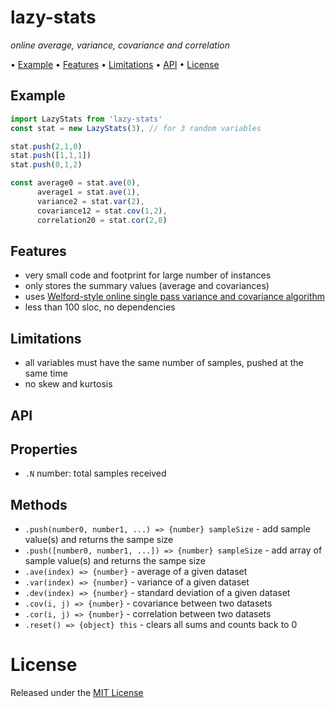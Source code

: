<!-- markdownlint-disable MD036 MD041 -->

# lazy-stats

*online average, variance, covariance and correlation*

• [Example](#example) • [Features](#features) • [Limitations](#limitations) • [API](#api) • [License](#license)

## Example

```javascript
import LazyStats from 'lazy-stats'
const stat = new LazyStats(3), // for 3 random variables

stat.push(2,1,0)
stat.push([1,1,1])
stat.push(0,1,2)

const average0 = stat.ave(0),
      average1 = stat.ave(1),
      variance2 = stat.var(2),
      covariance12 = stat.cov(1,2),
      correlation20 = stat.cor(2,0)
```

## Features

* very small code and footprint for large number of instances
* only stores the summary values (average and covariances)
* uses [Welford-style online single pass variance and covariance algorithm](https://en.wikipedia.org/wiki/Algorithms_for_calculating_variance)
* less than 100 sloc, no dependencies

## Limitations

* all variables must have the same number of samples, pushed at the same time
* no skew and kurtosis

## API

## Properties

* `.N` number: total samples received

## Methods

* `.push(number0, number1, ...) => {number} sampleSize` - add sample value(s) and returns the sampe size
* `.push([number0, number1, ...]) => {number} sampleSize` - add array of sample value(s) and returns the sampe size
* `.ave(index) => {number}` - average of a given dataset
* `.var(index) => {number}` - variance of a given dataset
* `.dev(index) => {number}` - standard deviation of a given dataset
* `.cov(i, j) => {number}` - covariance between two datasets
* `.cor(i, j) => {number}` - correlation between two datasets
* `.reset() => {object} this` - clears all sums and counts back to 0

# License

Released under the [MIT License](http://www.opensource.org/licenses/MIT)
